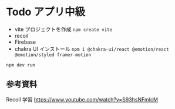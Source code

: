 # Todo アプリ中級

- vite プロジェクトを作成
  `npm create vite`
- recoil
- Firebase
- chakra UI インストール
  `npm i @chakra-ui/react @emotion/react @emotion/styled framer-motion`

`npm dev run`

## 参考資料

Recoil 学習
https://www.youtube.com/watch?v=S93hsNFmIcM
